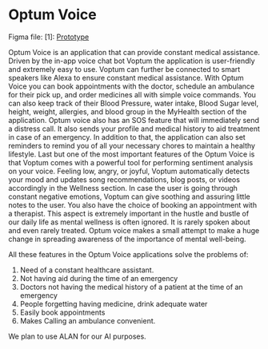 # Optum Voice
Figma file: [1]: 
<a href="https://www.figma.com/proto/6fuVZot8zqO8CzSzC6eWlB/optum?node-id=232%3A1347&viewport=750%2C468%2C0.15&scaling=min-zoom&page-id=232%3A1346&starting-point-node-id=232%3A1347" target="_blank">Prototype</a>

Optum Voice is an application that can provide constant medical assistance. Driven by the in-app voice chat bot Voptum the application is user-friendly and extremely easy to use. Voptum can further be connected to smart speakers like Alexa to ensure constant medical assistance.
With Optum Voice you can book appointments with the doctor, schedule an ambulance for their pick up, and order medicines all with simple voice commands.
You can also keep track of their Blood Pressure, water intake, Blood Sugar level, height, weight, allergies, and blood group in the MyHealth section of the application.
Optum voice also has an SOS feature that will immediately send a distress call. It also sends your profile and medical history to aid treatment in case of an emergency.
In addition to that, the application can also set reminders to remind you of all your necessary chores to maintain a healthy lifestyle.
Last but one of the most important features of the Optum Voice is that Voptum comes with a powerful tool for performing sentiment analysis on your voice.  Feeling low, angry, or joyful, Voptum automatically detects your mood and updates song recommendations, blog posts, or videos accordingly in the Wellness section. In case the user is going through constant negative emotions, Voptum can give soothing and assuring little notes to the user. You also have the choice of booking an appointment with a therapist. This aspect is extremely important in the hustle and bustle of our daily life as mental wellness is often ignored. It is rarely spoken about and even rarely treated. Optum voice makes a small attempt to make a huge change in spreading awareness of the importance of mental well-being.  

All these features in the Optum Voice applications solve the problems of:
 1. Need of a constant healthcare assistant.
 2. Not having aid during the time of an emergency
 3. Doctors not having the medical history of a patient at the time of an emergency
 4. People forgetting having medicine, drink adequate water
 5. Easily book appointments
 6. Makes Calling an ambulance convenient.


We plan to use ALAN for our AI purposes.

